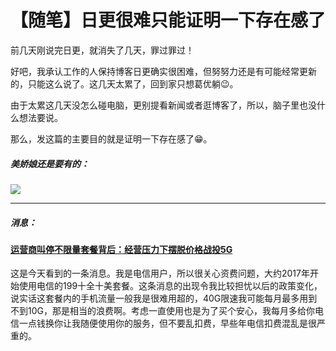 # 【随笔】日更很难只能证明一下存在感了


前几天刚说完日更，就消失了几天，罪过罪过！

好吧，我承认工作的人保持博客日更确实很困难，但努努力还是有可能经常更新的，只能这么说了。这几天太累了，回到家只想葛优躺😉。

由于太累这几天没怎么碰电脑，更别提看新闻或者逛博客了，所以，脑子里也没什么想法要说。

那么，发这篇的主要目的就是证明一下存在感了😁。

##### 美娇娘还是要有的：

![](https://img.1078503.org/imgs/2019/08/259b9a3c022b4229.jpg)

---

##### 消息： 

#### [运营商叫停不限量套餐背后：经营压力下摆脱价格战投5G](http://www.bjnews.com.cn/finance/2019/08/03/611093.html)

这是今天看到的一条消息。我是电信用户，所以很关心资费问题，大约2017年开始使用电信的199十全十美套餐。这条消息的出现令我比较担忧以后的政策变化，说实话这套餐内的手机流量一般我是很难用超的，40G限速我可能每月最多用到不到10G，那是相当的浪费啊。考虑一直使用也是为了买个安心，我每月多给你电信一点钱换你让我随便使用你的服务，但不要乱扣费，早些年电信扣费混乱是很严重的。
